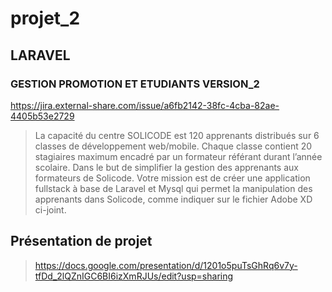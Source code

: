 # projet_2  
## LARAVEL
### GESTION PROMOTION ET ETUDIANTS VERSION_2 

https://jira.external-share.com/issue/a6fb2142-38fc-4cba-82ae-4405b53e2729

> La capacité du centre SOLICODE est 120 apprenants distribués sur 6 classes de développement web/mobile. Chaque classe contient 20 stagiaires maximum encadré par un formateur référant durant l’année scolaire.
Dans le but de simplifier la gestion des apprenants aux formateurs de Solicode. Votre mission est de créer une application fullstack à base de Laravel et Mysql qui permet la manipulation des apprenants dans Solicode, comme indiquer sur le fichier Adobe XD ci-joint.

## Présentation de projet
> https://docs.google.com/presentation/d/1201o5puTsGhRq6v7y-tfDd_2lQZnIGC6BI6izXmRJUs/edit?usp=sharing
